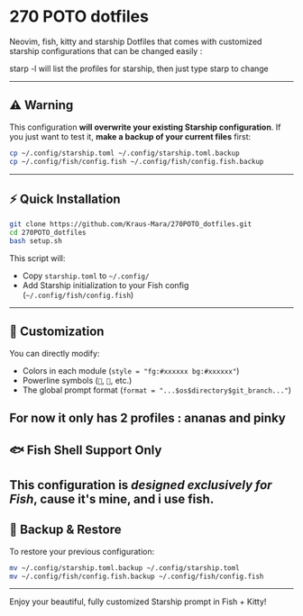 # 270 POTO dotfiles
Neovim, fish, kitty and starship Dotfiles that comes with customized starship configurations that can be changed easily : 

starp -l will list the profiles for starship, then just type starp <profile> to change


---

## ⚠️ Warning

This configuration **will overwrite your existing Starship configuration**.
If you just want to test it, **make a backup of your current files** first:

```bash
cp ~/.config/starship.toml ~/.config/starship.toml.backup
cp ~/.config/fish/config.fish ~/.config/fish/config.fish.backup
```
---

## ⚡ Quick Installation

```bash
git clone https://github.com/Kraus-Mara/270POTO_dotfiles.git
cd 270POTO_dotfiles
bash setup.sh
```

This script will:

* Copy `starship.toml` to `~/.config/`
* Add Starship initialization to your Fish config (`~/.config/fish/config.fish`)

---

## 🔧 Customization

You can directly modify:

* Colors in each module (`style = "fg:#xxxxxx bg:#xxxxxx"`)
* Powerline symbols (``, ``, etc.)
* The global prompt format (`format = "...$os$directory$git_branch..."`)

For now it only has 2 profiles : ananas and pinky
---

## 🐟 Fish Shell Support Only

This configuration is *designed exclusively for Fish*, cause it's mine, and i use fish.
---

## 💾 Backup & Restore

To restore your previous configuration:

```bash
mv ~/.config/starship.toml.backup ~/.config/starship.toml
mv ~/.config/fish/config.fish.backup ~/.config/fish/config.fish
```

---

Enjoy your beautiful, fully customized Starship prompt in Fish + Kitty!


